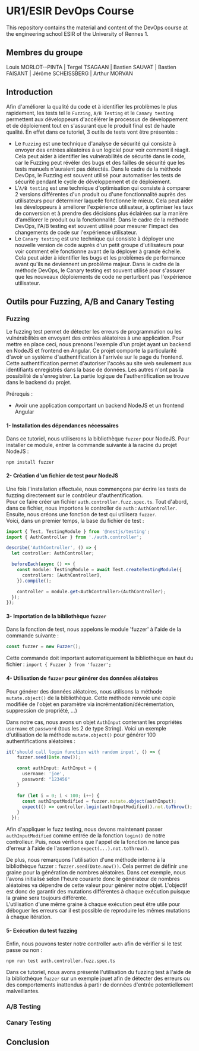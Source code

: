 # UR1/ESIR DevOps Course
This repository contains the material and content of the DevOps course at the engineering school ESIR of the University of Rennes 1. 

## Membres du groupe
Louis MORLOT--PINTA | Tergel TSAGAAN | Bastien SAUVAT | Bastien FAISANT | Jérôme SCHEISSBERG | Arthur MORVAN

## Introduction
Afin d'améliorer la qualité du code et à identifier les problèmes le plus rapidement, les tests tel le ```Fuzzing```, ```A/B Testing``` et le ```Canary testing``` permettent aux développeurs d'accélérer le processus de développement et de déploiement tout en s'assurant que le produit final est de haute qualité. En effet dans ce tutoriel, 3 outils de tests vont être présentés : 
- Le ```Fuzzing``` est une technique d'analyse de sécurité qui consiste à envoyer des entrées aléatoires à un logiciel pour voir comment il réagit. Cela peut aider à identifier les vulnérabilités de sécurité dans le code, car le Fuzzing peut révéler des bugs et des failles de sécurité que les tests manuels n'auraient pas détectés. Dans le cadre de la méthode DevOps, le Fuzzing est souvent utilisé pour automatiser les tests de sécurité pendant le cycle de développement et de déploiement.
- L'```A/B testing``` est une technique d'optimisation qui consiste à comparer 2 versions différentes d'un produit ou d'une fonctionnalité auprès des utilisateurs pour déterminer laquelle fonctionne le mieux. Cela peut aider les développeurs à améliorer l'expérience utilisateur, à optimiser les taux de conversion et à prendre des décisions plus éclairées sur la manière d'améliorer le produit ou la fonctionnalité. Dans le cadre de la méthode DevOps, l'A/B testing est souvent utilisé pour mesurer l'impact des changements de code sur l'expérience utilisateur.
- Le ```Canary testing``` est une technique qui consiste à déployer une nouvelle version de code auprès d'un petit groupe d'utilisateurs pour voir comment elle fonctionne avant de la déployer à grande échelle. Cela peut aider à identifier les bugs et les problèmes de performance avant qu'ils ne deviennent un problème majeur. Dans le cadre de la méthode DevOps, le Canary testing est souvent utilisé pour s'assurer que les nouveaux déploiements de code ne perturbent pas l'expérience utilisateur.

## Outils pour Fuzzing, A/B and Canary Testing

### Fuzzing

Le fuzzing test permet de détecter les erreurs de programmation ou les vulnérabilités en envoyant des entrées aléatoires à une application. Pour mettre en place ceci, nous prenons l'exemple d'un projet ayant un backend en NodeJS et frontend en Angular. Ce projet comporte la particularité d'avoir un système d'authentification à l'arrivée sur le page du frontend. Cette authentification permet d'autoriser l'accès au site web seulement aux identifiants enregistrés dans la base de données. Les autres n'ont pas la possibilité de s'enregistrer. La partie logique de l'authentification se trouve dans le backend du projet.

Prérequis :
- Avoir une application comportant un backend NodeJS et un frontend Angular

#### 1- Installation des dépendances nécessaires
Dans ce tutoriel, nous utiliserons la bibliothèque ```fuzzer``` pour NodeJS. Pour installer ce module, entrer la commande suivante à la racine du projet NodeJS :
```shell script
npm install fuzzer
```

#### 2- Création d'un fichier de test pour NodeJS
Une fois l'installation effectuée, nous commençons par écrire les tests de fuzzing directement sur le contrôleur d'authentification.<br>
Pour ce faire créer un fichier ```auth.controller.fuzz.spec.ts```.
Tout d'abord, dans ce fichier, nous importons le controller de ```auth``` : ```AuthController```. Ensuite, nous créons une fonction de test qui utilisera ```fuzzer```. <br>
Voici, dans un premier temps, la base du fichier de test :
```typescript
import { Test, TestingModule } from '@nestjs/testing';
import { AuthController } from './auth.controller';

describe('AuthController', () => {
  let controller: AuthController;

  beforeEach(async () => {
    const module: TestingModule = await Test.createTestingModule({
      controllers: [AuthController],
    }).compile();

    controller = module.get<AuthController>(AuthController);
  });
});
```

#### 3- Importation de la bibliothèque ```fuzzer```
Dans la fonction de test, nous appelons le module 'fuzzer' à l'aide de la commande suivante :
```typescript
const fuzzer = new Fuzzer();
```
Cette commande doit important automatiquement la bibliothèque en haut du fichier : ```import { Fuzzer } from 'fuzzer';```

#### 4- Utilisation de ```fuzzer``` pour générer des données aléatoires
Pour générer des données aléatoires, nous utilisons la méthode ```mutate.object()``` de la bibliothèque. Cette méthode renvoie une copie modifiée de l'objet en paramètre via incrémentation/décrémentation, suppression de propriété, ...)

Dans notre cas, nous avons un objet ```AuthInput``` contenant les propriétés ```username``` et ```password``` (tous les 2 de type String).
Voici un exemple d'utilisation de la méthode ```mutate.object()``` pour générer 100 authentifications aléatoires :
```typescript
it('should call login function with random input', () => {
    fuzzer.seed(Date.now());

    const authInput: AuthInput = {
      username: 'joe',
      password: "123456"
    }

    for (let i = 0; i < 100; i++) {
      const authInputModified = fuzzer.mutate.object(authInput);
      expect(() => controller.login(authInputModified)).not.toThrow();
    }
  });
```

Afin d'appliquer le fuzz testing, nous devons maintenant passer ```authInputModified``` comme entrée de la fonction ```login()``` de notre controlleur. Puis, nous vérifions que l'appel de la fonction ne lance pas d'erreur à l'aide de l'assertion ```expect(...).not.toThrow()```.

De plus, nous remarquons l'utilisation d'une méthode interne à la bibliothèque fuzzer : ```fuzzer.seed(Date.now())```. Cela permet de définir une graine pour la génération de nombres aléatoires. Dans cet exemple, nous l'avons initialisé selon l'heure courante donc le générateur de nombres aléatoires va dépendre de cette valeur pour générer notre objet. L'objectif est donc de garantir des mutations différentes à chaque exécution puisque la graine sera toujours différente.<br>
L'utilisation d'une même graine à chaque exécution peut être utile pour déboguer les erreurs car il est possible de reproduire les mêmes mutations à chaque itération.

#### 5- Exécution du test fuzzing 
Enfin, nous pouvons tester notre controller ```auth``` afin de vérifier si le test passe ou non :
```
npm run test auth.controller.fuzz.spec.ts
```

Dans ce tutoriel, nous avons présenté l'utilisation du fuzzing test à l'aide de la bibliothèque ```fuzzer``` sur un exemple jouet afin de détecter des erreurs ou des comportements inattendus à partir de données d'entrée potentiellement malveillantes.

### A/B Testing

### Canary Testing

## Conclusion


